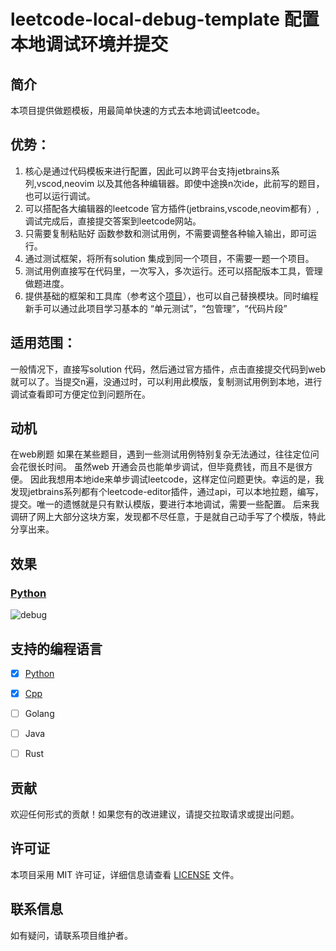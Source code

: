 # leetcode-local-debug-template 配置本地调试环境并提交

  
  
## 简介

本项目提供做题模板，用最简单快速的方式去本地调试leetcode。

## 优势：

1. 核心是通过代码模板来进行配置，因此可以跨平台支持jetbrains系列,vscod,neovim 以及其他各种编辑器。即使中途换n次ide，此前写的题目，也可以运行调试。
2. 可以搭配各大编辑器的leetcode 官方插件(jetbrains,vscode,neovim都有）,调试完成后，直接提交答案到leetcode网站。
3. 只需要复制粘贴好 函数参数和测试用例，不需要调整各种输入输出，即可运行。
4. 通过测试框架，将所有solution 集成到同一个项目，不需要一题一个项目。
5. 测试用例直接写在代码里，一次写入，多次运行。还可以搭配版本工具，管理做题进度。
6. 提供基础的框架和工具库（参考这个[项目](https://github.com/zonewave/leetcode-precompiled)），也可以自己替换模块。同时编程新手可以通过此项目学习基本的  “单元测试”，“包管理”，“代码片段”

## 适用范围：
一般情况下，直接写solution 代码，然后通过官方插件，点击直接提交代码到web就可以了。当提交n遍，没通过时，可以利用此模版，复制测试用例到本地，进行调试查看即可方便定位到问题所在。



## 动机

在web刷题 如果在某些题目，遇到一些测试用例特别复杂无法通过，往往定位问会花很长时间。
虽然web 开通会员也能单步调试，但毕竟费钱，而且不是很方便。
因此我想用本地ide来单步调试leetcode，这样定位问题更快。幸运的是，我发现jetbrains系列都有个leetcode-editor插件，通过api，可以本地拉题，编写，提交。唯一的遗憾就是只有默认模版，要进行本地调试，需要一些配置。
后来我调研了网上大部分这块方案，发现都不尽任意，于是就自己动手写了个模版，特此分享出来。

  
  

## 效果

### [Python](./py/README_CN.md)

![debug](https://pic.imgdb.cn/item/67078defd29ded1a8c98f822.gif)



  

## 支持的编程语言

- [x] [Python](./py/README.md)

- [x] [Cpp](./cpp/README.md)
- [ ] Golang
- [ ] Java
- [ ] Rust

## 贡献  

欢迎任何形式的贡献！如果您有的改进建议，请提交拉取请求或提出问题。  

## 许可证  

本项目采用 MIT 许可证，详细信息请查看 [LICENSE](https://github.com/zonewave/leetcode-precompiled/blob/master/LICENSE) 文件。  

## 联系信息  

如有疑问，请联系项目维护者。